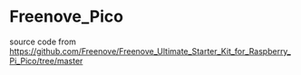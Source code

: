 # Freenove_Pico
source code from https://github.com/Freenove/Freenove_Ultimate_Starter_Kit_for_Raspberry_Pi_Pico/tree/master
